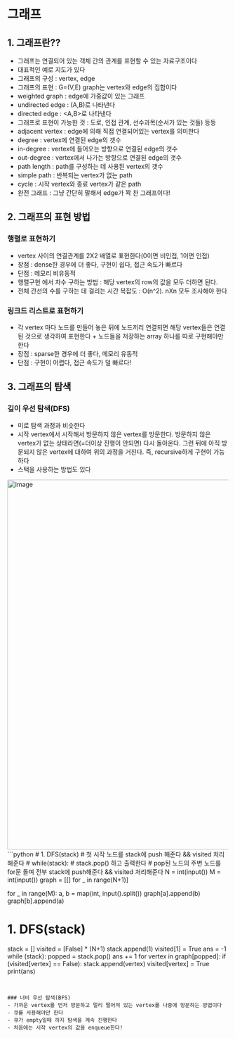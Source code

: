 # 그래프
## 1. 그래프란??
- 그래프는 연결되어 있는 객체 간의 관계를 표현할 수 있는 자료구조이다
- 대표적인 예로 지도가 있다
- 그래프의 구성 : vertex, edge
- 그래프의 표현 : G=(V,E) graph는 vertex와 edge의 집합이다
- weighted graph : edge에 가중값이 있는 그래프
- undirected edge : (A,B)로 나타낸다
- directed edge : <A,B>로 나타낸다
- 그래프로 표현이 가능한 것 : 도로, 인접 관계, 선수과목(순서가 있는 것들) 등등
- adjacent vertex : edge에 의해 직접 연결되어있는 vertex를 의미한다
- degree : vertex에 연결된 edge의 갯수
- in-degree : vertex에 들어오는 방향으로 연결된 edge의 갯수
- out-degree : vertex에서 나가는 방향으로 연결된 edge의 갯수
- path length : path를 구성하는 데 사용된 vertex의 갯수
- simple path : 반복되는 vertex가 없는 path
- cycle : 시작 vertex와 종료 vertex가 같은 path
- 완전 그래프 : 그냥 간단히 말해서 edge가 꽉 찬 그래프이다!



## 2. 그래프의 표현 방법
### 행렬로 표현하기
- vertex 사이의 연결관계를 2X2 배열로 표현한다(0이면 비인접, 1이면 인접)
- 장점 : dense한 경우에 더 좋다, 구현이 쉽다, 접근 속도가 빠르다
- 단점 : 메모리 비유동적
- 행렬구현 에서 차수 구하는 방법 : 해당 vertex의 row의 값을 모두 더하면 된다.
- 전체 간선의 수를 구하는 데 걸리는 시간 복잡도 : O(n^2). nXn 모두 조사해야 한다

### 링크드 리스트로 표현하기
- 각 vertex 마다 노드를 만들어 놓은 뒤에 노드끼리 연결되면 해당 vertex들은 연결된 것으로 생각하여 표현한다 + 노드들을 저장하는 array 하나를 따로 구현해야만 한다
- 장점 : sparse한 경우에 더 좋다, 메모리 유동적
- 단점 : 구현이 어렵다, 접근 속도가 덜 빠르다!



## 3. 그래프의 탐색
### 깊이 우선 탐색(DFS)
- 미로 탐색 과정과 비슷한다
- 시작 vertex에서 시작해서 방문하지 않은 vertex를 방문한다. 방문하지 않은 vertex가 없는 상태라면(=더이상 진행이 안되면) 다시 돌아온다. 그런 뒤에 아직 방문되지 않은 vertex에 대하여 위의 과정을 거친다. 즉, recursive하게 구현이 가능하다
- 스택을 사용하는 방법도 있다
 <img width="841" alt="image" src="https://user-images.githubusercontent.com/56704377/120163082-13ba5a80-c234-11eb-809b-09aa044b4716.png">
 ```python
# 1. DFS(stack)
# 첫 시작 노드를 stack에 push 해준다 && visited 처리 해준다
# while(stack):
#     stack.pop() 하고 출력한다
#     pop된 노드의 주변 노드를 for문 돌며 전부 stack에 push해준다 && visited 처리해준다
N = int(input())
M = int(input())
graph = [[] for _ in range(N+1)]

for _ in range(M):
    a, b = map(int, input().split())
    graph[a].append(b)
    graph[b].append(a)

# 1. DFS(stack)
stack = []
visited = [False] * (N+1)
stack.append(1)
visited[1] = True
ans = -1
while (stack):
    popped = stack.pop()
    ans += 1
    for vertex in graph[popped]:
        if (visited[vertex] == False):
            stack.append(vertex)
            visited[vertex] = True
print(ans)
 ```

	
### 너비 우선 탐색(BFS)
- 가까운 vertex를 먼저 방문하고 멀리 떨어져 있는 vertex를 나중에 방문하는 방법이다
- 큐를 사용해야만 한다
- 큐가 empty일때 까지 탐색을 계속 진행한다
- 처음에는 시작 vertex의 값을 enqueue한다!
